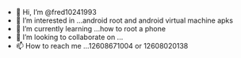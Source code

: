 - 👋 Hi, I’m @fred10241993
- 👀 I’m interested in ...android root and android virtual machine apks
- 🌱 I’m currently learning ...how to root a phone
- 💞️ I’m looking to collaborate on ...
- 📫 How to reach me ...12608671004 or 12608020138

<!---
fred10241993/fred10241993 is a ✨ special ✨ repository because its `README.md` (this file) appears on your GitHub profile.
You can click the Preview link to take a look at your changes.
--->
